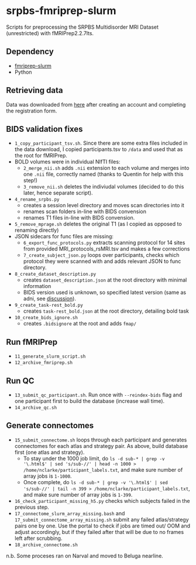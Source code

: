# srpbs-fmriprep-slurm
Scripts for preprocessing the SRPBS Multidisorder MRI Dataset (unrestricted) with fMRIPrep2.2.7lts.
## Dependency
- [fmriprep-slurm](https://simexp-documentation.readthedocs.io/en/latest/giga_preprocessing/preprocessing.html)
- Python
## Retrieving data
Data was downloaded from [here](https://bicr-resource.atr.jp/srpbsopen/) after creating an account and completing the registration form.

## BIDS validation fixes
- `1_copy_participant_tsv.sh`. Since there are some extra files included in the data download, I copied participants.tsv to `/data` and used that as the root for fMRIPrep.
- BOLD volumes were in individual NIfTI files:
    - `2_merge_nii.sh`  adds `.nii` extension to each volume and merges into one `.nii` file, correctly named (thanks to Quentin for help with this step!)
    - `3_remove_nii.sh` deletes the indiviudal volumes (decided to do this later, hence separate script).
- `4_rename_srpbs.py`
    - creates a session level directory and moves scan directories into it
    - renames scan folders in-line with BIDS convension
    - renames T1 files in-line with BIDS convension.
- `5_remove_mprage.sh` deletes the original T1 (as I copied as opposed to renaming directly)
- JSON sidecars for func files are missing:
    - `6_export_func_protocols.py` extracts scanning protocol for 14 sites from provided MRI_protocols_rsMRI.tsv and makes a few corrections
    - `7_create_subject_json.py` loops over participants, checks which protocol they were scanned with and adds relevant JSON to func directory.
- `8_create_dataset_description.py`
    -  creates `dataset_description.json` at the root directory with minimal information
    -  BIDS version used is unknown, so specified latest version (same as adni, see [discussion]( https://neurostars.org/t/what-bids-version-to-use-for-legacy-dataset/25619)).
- `9_create_task-rest_bold.py`
    - creates `task-rest_bold.json` at the root directory, detailing bold task
- `10_create_bids_ignore.sh`
    - creates `.bidsignore` at the root and adds `fmap/`

## Run fMRIPrep
- `11_generate_slurm_script.sh`
- `12_archive_fmriprep.sh`

## Run QC
- `13_submit_qc_participant.sh`. Run once with `--reindex-bids` flag and one participant first to build the database (increase wall time).
- `14_archive_qc.sh`

## Generate connectomes
- `15_submit_connectome.sh` loops through each participant and generates connectomes for each atlas and strategy pair. As above, build database first (one atlas and strategy).
    - To stay under the 1000 job limit, do `ls -d sub-* | grep -v '\.html$' | sed 's/sub-//' | head -n 1000 > /home/nclarke/participant_labels.txt`, and make sure number of array jobs is `1-1000`.
    - Once complete, do `ls -d sub-* | grep -v '\.html$' | sed 's/sub-//' | tail -n 399 > /home/nclarke/participant_labels.txt`, and make sure number of array jobs is `1-399`.
- `16_check_participant_missing_h5.py` checks which subjects failed in the previous step.
- `17_connectome_slurm_array_missing.bash` and `17_submit_connectome_array_missing.sh` submit any failed atlas/strategy pairs one by one. Use the portal to check if jobs are timed out/ OOM and adjust accordingly, but if they failed after that will be due to no frames left after scrubbing.
- `18_archive_connectome.sh`

n.b. Some proceses ran on Narval and moved to Beluga nearline.
